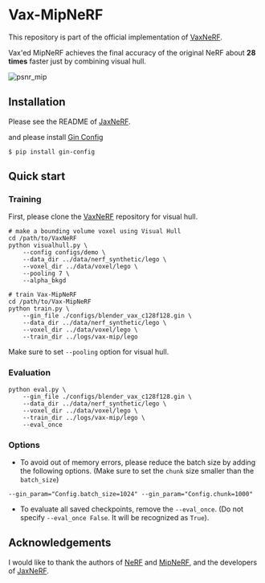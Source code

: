 # Vax-MipNeRF

This repository is part of the official implementation of [VaxNeRF](https://github.com/naruya/VaxNeRF).

Vax'ed MipNeRF achieves the final accuracy of the original NeRF about **28 times** faster just by combining visual hull.

![psnr_mip](https://user-images.githubusercontent.com/23403885/147407121-b89fcfb3-0eb8-4d7b-9e22-a30a23da5548.png)

## Installation

Please see the README of [JaxNeRF](https://github.com/google-research/google-research/tree/master/jaxnerf).

and please install [Gin Config](https://github.com/google/gin-config)

```
$ pip install gin-config
```

## Quick start

### Training

First, please clone the [VaxNeRF](https://github.com/naruya/VaxNeRF) repository for visual hull.

```shell
# make a bounding volume voxel using Visual Hull
cd /path/to/VaxNeRF
python visualhull.py \
    --config configs/demo \
    --data_dir ../data/nerf_synthetic/lego \
    --voxel_dir ../data/voxel/lego \
    --pooling 7 \
    --alpha_bkgd

# train Vax-MipNeRF
cd /path/to/Vax-MipNeRF
python train.py \
    --gin_file ./configs/blender_vax_c128f128.gin \
    --data_dir ../data/nerf_synthetic/lego \
    --voxel_dir ../data/voxel/lego \
    --train_dir ../logs/vax-mip/lego
```

Make sure to set `--pooling` option for visual hull.

### Evaluation

```shell
python eval.py \
    --gin_file ./configs/blender_vax_c128f128.gin \
    --data_dir ../data/nerf_synthetic/lego \
    --voxel_dir ../data/voxel/lego \
    --train_dir ../logs/vax-mip/lego \
    --eval_once
```

### Options

- To avoid out of memory errors, please reduce the batch size by adding the following options. (Make sure to set the `chunk` size smaller than the `batch_size`)

```shell
--gin_param="Config.batch_size=1024" --gin_param="Config.chunk=1000"
```

- To evaluate all saved checkpoints, remove the `--eval_once`. (Do not specify `--eval_once False`. It will be recognized as `True`).


## Acknowledgements
I would like to thank the authors of [NeRF](http://www.matthewtancik.com/nerf) and [MipNeRF](https://jonbarron.info/mipnerf/), and the developers of [JaxNeRF](https://github.com/google-research/google-research/tree/master/jaxnerf).
